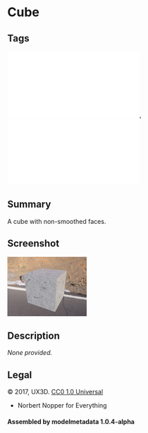 # Cube

## Tags

![core](../../Models-core.md), ![testing](../../Models-testing.md)

## Summary

A cube with non-smoothed faces.

## Screenshot

![screenshot](screenshot/screenshot.jpg)

## Description

_None provided._

## Legal

&copy; 2017, UX3D. [CC0 1.0 Universal](https://creativecommons.org/publicdomain/zero/1.0/legalcode)

 - Norbert Nopper for Everything

#### Assembled by modelmetadata 1.0.4-alpha